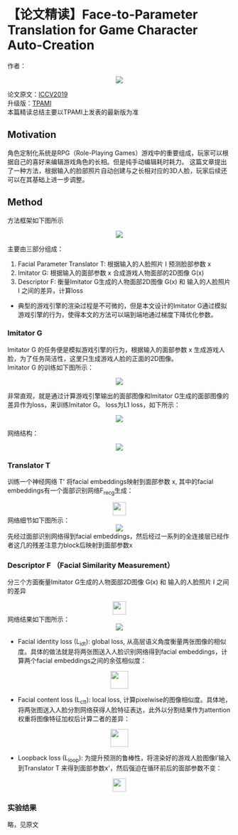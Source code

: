 # 【论文精读】Face-to-Parameter Translation for Game Character Auto-Creation

作者： 
<div align=center><img src="https://user-images.githubusercontent.com/54792870/156784714-21d0597a-3d4c-40f1-b515-09b9d0a74d6b.png"/></div>  

论文原文：[ICCV2019](https://arxiv.org/pdf/1909.01064.pdf)  
升级版：[TPAMI](http://levir.buaa.edu.cn/publications/Neural-Rendering-for-Game_Character_Auto-creation.pdf)  
本篇精读总结主要以TPAMI上发表的最新版为准

## Motivation
角色定制化系统是RPG（Role-Playing Games）游戏中的重要组成，玩家可以根据自己的喜好来编辑游戏角色的长相。但是纯手动编辑耗时耗力。
这篇文章提出了一种方法，根据输入的脸部照片自动创建与之长相对应的3D人脸，玩家后续还可以在其基础上进一步调整。  

## Method
方法框架如下图所示  

<div align=center><img src="https://user-images.githubusercontent.com/54792870/156780046-0cf527f2-4ffd-4e90-89f6-23a44e1204b3.png"/></div>  

主要由三部分组成：
1. Facial Parameter Translator T: 根据输入的人脸照片 I 预测脸部参数 x
2. Imitator G: 根据输入的面部参数 x 合成游戏人物面部的2D图像 G(x)
3. Descriptor F: 衡量Imitator G生成的人物面部2D图像 G(x) 和 输入的人脸照片 I 之间的差异，计算loss

* 典型的游戏引擎的渲染过程是不可微的，但是本文设计的Imitator G通过模拟游戏引擎的行为，使得本文的方法可以端到端地通过梯度下降优化参数。

### Imitator G
Imitator G 的任务便是模拟游戏引擎的行为，根据输入的面部参数 x 生成游戏人脸，为了任务简洁性，这里只生成游戏人脸的正面的2D图像。  
Imitator G 的训练如下图所示：  

<div align=center><img src="https://user-images.githubusercontent.com/54792870/156783941-404d543b-e51f-421e-9087-51deafb37e20.png"/></div>  

非常直观，就是通过计算游戏引擎输出的面部图像和Imitator G生成的面部图像的差异作为loss，来训练Imitator G。
loss为L1 loss，如下所示：
<div align=center><img src="https://user-images.githubusercontent.com/54792870/156785050-04324522-a576-4017-b865-5099081925ef.png"/></div>

网络结构：  
<div align=center><img src="https://user-images.githubusercontent.com/54792870/156785244-eff3d5ea-030a-4698-a50c-1b02e182bf4e.png"/></div>

### Translator T
训练一个神经网络 T' 将facial embeddings映射到面部参数 x, 其中的facial embeddings有一个面部识别网络F<sub>recg</sub>生成：
<div align=center><img height=30 src="https://user-images.githubusercontent.com/54792870/156788622-45b6205d-27fc-4443-90b6-c13a701df4df.png"/></div>
网络细节如下图所示：
<div align=center><img src="https://user-images.githubusercontent.com/54792870/156789369-1b4a2c2a-6dce-41da-875f-0c0ac91cca70.png"/></div>
先经过面部识别网络得到facial embeddings，然后经过一系列的全连接层已经作者这几的残差注意力block后映射到面部参数x

### Descriptor F （Facial Similarity Measurement）
分三个方面衡量Imitator G生成的人物面部2D图像 G(x) 和 输入的人脸照片 I 之间的差异
<div align=center><img height=30 src="https://user-images.githubusercontent.com/54792870/156790902-dd8cd580-3772-4d46-8ebc-40ceec1c602a.png"/></div>
网络结果如下图所示：
<div align=center><img src="https://user-images.githubusercontent.com/54792870/156791535-1baa0b6b-dd38-4d7e-881d-f2cb9dac216b.png"/></div>

* Facial identity loss (L<sub>idt</sub>): global loss, 从高层语义角度衡量两张图像的相似度。具体的做法就是将两张图送入人脸识别网络得到facial embeddings，计算两个facial embeddings之间的余弦相似度：
<div align=center><img height=40 src="https://user-images.githubusercontent.com/54792870/156791911-eeb20667-d1e5-41dc-ab14-d8268276ecb6.png"/></div>

* Facial content loss (L<sub>ctt</sub>): local loss, 计算pixelwise的图像相似度。具体地，将两张图送入人脸分割网络获得人脸特征表达，此外以分割结果作为attention 权重将图像特征加权后计算二者的差异：
<div align=center><img height=40 src="https://user-images.githubusercontent.com/54792870/156792689-da186f4f-1294-4af6-8a53-40571941d4db.png"/></div>

* Loopback loss (L<sub>loop</sub>): 为提升预测的鲁棒性，将渲染好的游戏人脸图像I’输入到Translator T 来得到面部参数x'，然后强迫在循环前后的面部参数不变：
<div align=center><img height=30 src="https://user-images.githubusercontent.com/54792870/156793528-0ec7a689-1f5d-470f-a02a-3c773c073a46.png"/></div>


### 实验结果
略，见原文
